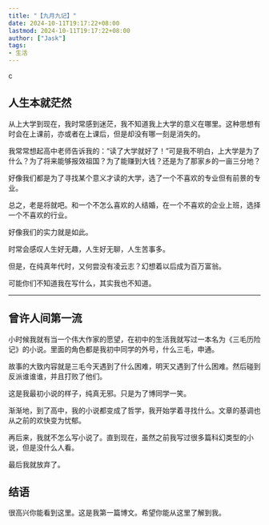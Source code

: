 ```yaml
---
title: "【九月九记】"
date: 2024-10-11T19:17:22+08:00
lastmod: 2024-10-11T19:17:22+08:00
author: ["Jask"]
tags:
- 生活
---
```


c

## 人生本就茫然

从上大学到现在，我时常感到迷茫，我不知道我上大学的意义在哪里。这种思想有时会在上课前，亦或者在上课后，但是却没有哪一刻是消失的。

我常常想起高中老师告诉我的：“读了大学就好了！”可是我不明白，上大学是为了什么？为了将来能够报效祖国？为了能赚到大钱？还是为了那家乡的一亩三分地？

好像我们都是为了寻找某个意义才读的大学，选了一个不喜欢的专业但有前景的专业。

总之，老是将就吧。和一个不怎么喜欢的人结婚，在一个不喜欢的企业上班，选择一个不喜欢的行业。

好像我们的实力就是如此。

时常会感叹人生好无趣，人生好无聊，人生苦事多。

但是，在纯真年代时，又何尝没有凌云志？幻想着以后成为百万富翁。

可能你们不知道我在写什么，其实我也不知道。

---

## 曾许人间第一流

小时候我就有当一个伟大作家的愿望，在初中的生活我就写过一本名为《三毛历险记》的小说。里面的角色都是我初中同学的外号，什么三毛，申通。

故事的大致内容就是三毛今天遇到了什么困难，明天又遇到了什么困难。然后碰到反派谁谁谁，并且打败了他们。

这是我最初小说的样子，纯真无邪。只是为了博同学一笑。

渐渐地，到了高中，我的小说都变成了哲学，我开始学着寻找什么。文章的基调也从之前的欢快变为忧郁。

再后来，我就不怎么写小说了。直到现在，虽然之前我写过很多篇科幻类型的小说，但是没什么人看。

最后我就放弃了。



## 结语

很高兴你能看到这里。这是我第一篇博文。希望你能从这里了解到我。
